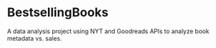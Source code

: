 # BestsellingBooks
A data analysis project using NYT and Goodreads APIs to analyze book metadata vs. sales.
